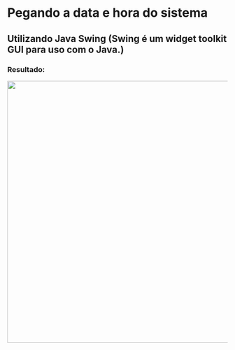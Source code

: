 # Pegando a data e hora do sistema

## Utilizando Java Swing (Swing é um widget toolkit GUI para uso com o Java.)

### Resultado:
<img src="#" width="600px">